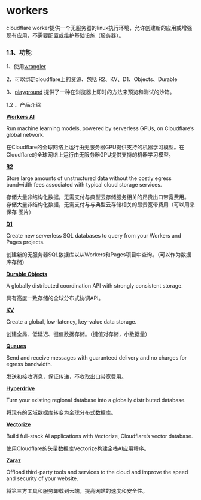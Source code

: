 # workers

cloudflare worker提供一个无服务器的linux执行环境，允许创建新的应用或增强现有应用，不需要配置或维护基础设施（服务器）。

### 1.1、功能

1、使用[wrangler](https://developers.cloudflare.com/workers/wrangler/)

2、可以绑定cloudflare上的资源、包括 R2、KV、D1、Objects、Durable

3、[playground](https://developers.cloudflare.com/workers/playground/) 提供了一种在浏览器上即时的方法来预览和测试的沙箱。

1.2 、产品介绍

**[Workers AI](https://developers.cloudflare.com/workers-ai/)**

Run machine learning models, powered by serverless GPUs, on Cloudflare’s global network.

在Cloudflare的全球网络上运行由无服务器GPU提供支持的机器学习模型。在Cloudflare的全球网络上运行由无服务器GPU提供支持的机器学习模型。

**[R2](https://developers.cloudflare.com/r2/)**

Store large amounts of unstructured data without the costly egress bandwidth fees associated with typical cloud storage services.

存储大量非结构化数据，无需支付与典型云存储服务相关的昂贵出口带宽费用。 存储大量非结构化数据，无需支付与与典型云存储相关的昂贵宽带费用（可以用来保存 图片）

**[D1](https://developers.cloudflare.com/d1/)**

Create new serverless SQL databases to query from your Workers and Pages projects.

创建新的无服务器SQL数据库以从Workers和Pages项目中查询。（可以作为数据库存储）

**[Durable Objects](https://developers.cloudflare.com/durable-objects/)**

A globally distributed coordination API with strongly consistent storage.

具有高度一致存储的全球分布式协调API。

**[KV](https://developers.cloudflare.com/kv/)**

Create a global, low-latency, key-value data storage.

创建全局、低延迟、键值数据存储。（键值对存储，小数据量）

**[Queues](https://developers.cloudflare.com/queues/)**

Send and receive messages with guaranteed delivery and no charges for egress bandwidth.

发送和接收消息，保证传递，不收取出口带宽费用。

**[Hyperdrive](https://developers.cloudflare.com/hyperdrive/)**

Turn your existing regional database into a globally distributed database.

将现有的区域数据库转变为全球分布式数据库。

**[Vectorize](https://developers.cloudflare.com/vectorize/)**

Build full-stack AI applications with Vectorize, Cloudflare’s vector database.

使用Cloudflare的矢量数据库Vectorize构建全栈AI应用程序。

**[Zaraz](https://developers.cloudflare.com/zaraz/)**

Offload third-party tools and services to the cloud and improve the speed and security of your website.

将第三方工具和服务卸载到云端，提高网站的速度和安全性。
